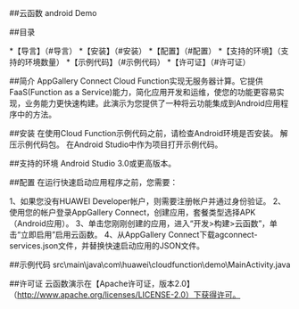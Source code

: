 ##云函数 android Demo


##目录

*【导言】（#导言）
*【安装】（#安装）
*【配置】（#配置）
*【支持的环境】（支持的环境数量）
*【示例代码】（#示例代码）
*【许可证】（#许可证）


##简介
AppGallery Connect Cloud Function实现无服务器计算。它提供FaaS(Function as a Service)能力，简化应用开发和运维，使您的功能更容易实现，业务能力更快速构建。此演示为您提供了一种将云功能集成到Android应用程序中的方法。

##安装
在使用Cloud Function示例代码之前，请检查Android环境是否安装。
解压示例代码包。
在Android Studio中作为项目打开示例代码。

##支持的环境
Android Studio 3.0或更高版本。

##配置
在运行快速启动应用程序之前，您需要：

1、如果您没有HUAWEI Developer帐户，则需要注册帐户并通过身份验证。
2、使用您的帐户登录AppGallery Connect，创建应用，套餐类型选择APK（Android应用）。
3、单击您刚刚创建的应用，进入“开发>构建>云函数”，单击“立即启用”启用云函数。
4、从AppGallery Connect下载agconnect-services.json文件，并替换快速启动应用的JSON文件。

##示例代码
src\main\java\com\huawei\cloudfunction\demo\MainActivity.java

##许可证
云函数演示在【Apache许可证，版本2.0】（http://www.apache.org/licenses/LICENSE-2.0）下获得许可。

